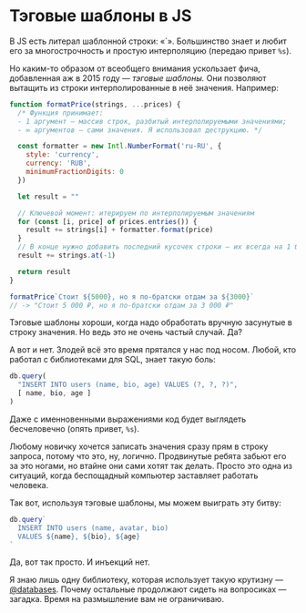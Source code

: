 # Тэговые шаблоны в JS

В JS есть литерал шаблонной строки: «\`». Большинство знает и любит его за многострочность и простую интерполяцию (передаю привет `%s`).

Но каким-то образом от всеобщего внимания ускользает фича, добавленная аж в 2015 году — *тэговые шаблоны.* Они позволяют вытащить из строки интерполированные в неё значения. Например:

```js
function formatPrice(strings, ...prices) {
  /* Функция принимает:
  - 1 аргумент — массив строк, разбитый интерполируемыми значениями;
  - ∞ аргументов — сами значения. Я использовал деструкцию. */

  const formatter = new Intl.NumberFormat('ru-RU', {
    style: 'currency',
    currency: 'RUB',
    minimumFractionDigits: 0
  })

  let result = ""

  // Ключевой момент: итерируем по интерполируемым значениям
  for (const [i, price] of prices.entries()) {
    result += strings[i] + formatter.format(price)
  }
  // В конце нужно добавить последний кусочек строки — их всегда на 1 больше, чем значений.
  result += strings.at(-1)

  return result
}

formatPrice`Стоит ${5000}, но я по-братски отдам за ${3000}` 
// -> "Стоит 5 000 ₽, но я по-братски отдам за 3 000 ₽"
```

Тэговые шаблоны хороши, когда надо обработать вручную засунутые в строку значения. Но ведь это не очень частый случай. Да?

А вот и нет. Злодей всё это время прятался у нас под носом. Любой, кто работал с библиотеками для SQL, знает такую боль:

```js
db.query(
  "INSERT INTO users (name, bio, age) VALUES (?, ?, ?)",
  [ name, bio, age ]
)
```

Даже с именновенными выражениями код будет выглядеть бесчеловечно (опять привет, `%s`). 

Любому новичку хочется записать значения сразу прям в строку запроса, потому что это, ну, логично. Продвинутые ребята забьют его за это ногами, но втайне они сами хотят так делать. Просто это одна из ситуаций, когда беспощадный компьютер заставляет работать человека.

Так вот, используя тэговые шаблоны, мы можем выиграть эту битву:

```js
db.query`
  INSERT INTO users (name, avatar, bio)
  VALUES ${name}, ${bio}, ${age}
`
```

Да, вот так просто. И инъекций нет.

Я знаю лишь одну библиотеку, которая использует такую крутизну — [@databases](https://atdatabases.org). Почему остальные продолжают сидеть на вопросиках — загадка. Время на размышление вам не ограничиваю.

